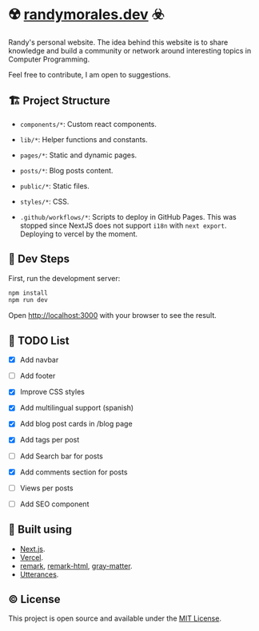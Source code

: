 # ☢️ [randymorales.dev](https://randymorales.dev) ☣️

Randy's personal website. The idea behind this website is to share knowledge and build a community or network around interesting topics in Computer Programming.

Feel free to contribute, I am open to suggestions.


## 🏗 Project Structure

- `components/*`: Custom react components.
- `lib/*`: Helper functions and constants.
- `pages/*`: Static and dynamic pages.
- `posts/*`: Blog posts content.
- `public/*`: Static files.
- `styles/*`: CSS.

- `.github/workflows/*`: Scripts to deploy in GitHub Pages. This was stopped since NextJS does not support `i18n` with `next export`. Deploying to vercel by the moment.


## 🔧 Dev Steps

First, run the development server:

```bash
npm install
npm run dev
```

Open [http://localhost:3000](http://localhost:3000) with your browser to see the result.


## 📝 TODO List

- [X] Add navbar
- [ ] Add footer
- [X] Improve CSS styles
- [X] Add multilingual support (spanish)
- [X] Add blog post cards in /blog page
- [X] Add tags per post
- [ ] Add Search bar for posts
- [X] Add comments section for posts
- [ ] Views per posts
- [ ] Add SEO component


## 🔨 Built using

* [Next.js](https://nextjs.org/).
* [Vercel](https://vercel.com).
* [remark](https://remark.js.org/), [remark-html](https://github.com/remarkjs/remark-html), [gray-matter](https://github.com/jonschlinkert/gray-matter).
* [Utterances](https://utteranc.es/).


## ©️ License

This project is open source and available under the [MIT License](LICENSE).

